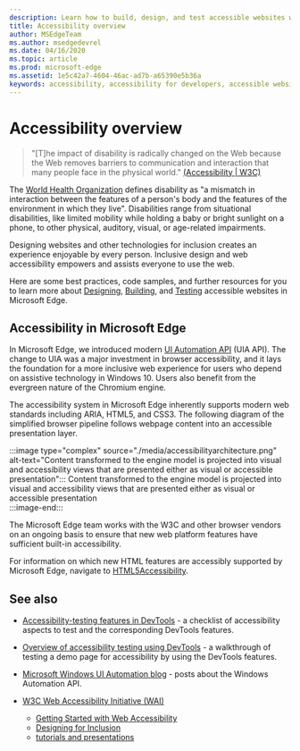 ```yaml
---
description: Learn how to build, design, and test accessible websites within Microsoft Edge.
title: Accessibility overview
author: MSEdgeTeam
ms.author: msedgedevrel
ms.date: 04/16/2020
ms.topic: article
ms.prod: microsoft-edge
ms.assetid: 1e5c42a7-4604-46ac-ad7b-a65390e5b36a
keywords: accessibility, accessibility for developers, accessible websites, edge, web development, ARIA, developer, UIA, UI Automation
---
```

# Accessibility overview  

> "\[T\]he impact of disability is radically changed on the Web because the Web removes barriers to communication and interaction that many people face in the physical world." [(Accessibility | W3C)][W3CAccessibility]  

The [World Health Organization][WHODisabilities] defines disability as "a mismatch in interaction between the features of a person's body and the features of the environment in which they live".  Disabilities range from situational disabilities, like limited mobility while holding a baby or bright sunlight on a phone, to other physical, auditory, visual, or age-related impairments.  

Designing websites and other technologies for inclusion creates an experience enjoyable by every person.  Inclusive design and web accessibility empowers and assists everyone to use the web.  

Here are some best practices, code samples, and further resources for you to learn more about [Designing][AccessibilityDesign], [Building][AccessibilityBuild], and [Testing][AccessibilityTest] accessible websites in Microsoft Edge.  


<!-- ====================================================================== -->
## Accessibility in Microsoft Edge  

In Microsoft Edge, we introduced modern [UI Automation API][WindowsWin32AutoEntryui] \(UIA API\).  The change to UIA was a major investment in browser accessibility, and it lays the foundation for a more inclusive web experience for users who depend on assistive technology in Windows 10.  Users also benefit from the evergreen nature of the Chromium engine.  

The accessibility system in Microsoft Edge inherently supports modern web standards including ARIA, HTML5, and CSS3.  The following diagram of the simplified browser pipeline follows webpage content into an accessible presentation layer.  

:::image type="complex" source="./media/accessibilityarchitecture.png" alt-text="Content transformed to the engine model is projected into visual and accessibility views that are presented either as visual or accessible presentation":::
   Content transformed to the engine model is projected into visual and accessibility views that are presented either as visual or accessible presentation  
:::image-end:::  

The Microsoft Edge team works with the W3C and other browser vendors on an ongoing basis to ensure that new web platform features have sufficient built-in accessibility.  

For information on which new HTML features are accessibly supported by Microsoft Edge, navigate to [HTML5Accessibility][HTML5Accessibility].  


<!-- ====================================================================== -->
## See also

*  [Accessibility-testing features in DevTools](../devtools-guide-chromium/accessibility/reference.md) - a checklist of accessibility aspects to test and the corresponding DevTools features.
*  [Overview of accessibility testing using DevTools](../devtools-guide-chromium/accessibility/accessibility-testing-in-devtools.md) - a walkthrough of testing a demo page for accessibility by using the DevTools features.
*  [Microsoft Windows UI Automation blog][ArchiveBlogsWinuiautomation] - posts about the Windows Automation API.

*  [W3C Web Accessibility Initiative (WAI)][W3CWaiHome]
   *  [Getting Started with Web Accessibility][W3CWaiGettingstartedOverview]
   *  [Designing for Inclusion][W3CWaiFundamentals]
   *  [tutorials and presentations][W3CWaiTeachAdvocate]


<!-- ====================================================================== -->
<!-- links -->  
[AccessibilityBuild]: ./build/index.md "Building accessible websites | Microsoft Doc"  
[AccessibilityDesign]: ./design.md "Designing accessible websites | Microsoft Doc"  
[AccessibilityTest]: ./test.md "Accessibility testing | Microsoft Docs"  
<!-- external links -->
[WindowsWin32AutoEntryui]: /windows/win32/winauto/entry-uiauto-win32 "UI automation | Microsoft Doc"  

[ArchiveBlogsWinuiautomation]: /archive/blogs/winuiautomation/ "Microsoft Windows UI Automation blog | Microsoft Doc"  

[HTML5Accessibility]: https://html5accessibility.com "HTML5 Accessibility"  

[W3CAccessibility]: https://w3.org/standards/webdesign/accessibility "Accessibility | W3C"  
[W3CWaiFundamentals]: https://w3.org/wai/fundamentals/accessibility-intro "Introduction to Web Accessibility | Web Accessibility Initiative (WAI) | W3C"  
[W3CWaiGettingstartedOverview]: https://w3.org/wai/gettingstarted/Overview "Getting Started: Making a Web Site Accessible | Web Accessibility Initiative (WAI) | W3C"  
[W3CWaiHome]: https://w3.org/wai "Web Accessibility Initiative (WAI) | W3C"  
[W3CWaiTeachAdvocate]: https://w3.org/wai/teach-advocate "Teach and Advocate Overview | Web Accessibility Initiative (WAI) | W3C"  

[WHODisabilities]: https://who.int/topics/disabilities "Disabilities | WHO"  

